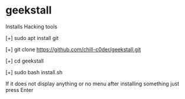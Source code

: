 # geekstall
Installs Hacking tools


[+] sudo apt install git


[+] git clone https://github.com/chill-c0der/geekstall.git


[+] cd geekstall


[+] sudo bash install.sh

If it does not display anything or no menu after installing something just press Enter
